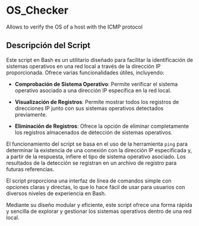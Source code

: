 # OS_Checker
Allows to verify the OS of a host with the ICMP protocol
## Descripción del Script

Este script en Bash es un utilitario diseñado para facilitar la identificación de sistemas operativos en una red local a través de la dirección IP proporcionada. Ofrece varias funcionalidades útiles, incluyendo:

- **Comprobación de Sistema Operativo**: Permite verificar el sistema operativo asociado a una dirección IP específica en la red local.
  
- **Visualización de Registros**: Permite mostrar todos los registros de direcciones IP junto con sus sistemas operativos detectados previamente.

- **Eliminación de Registros**: Ofrece la opción de eliminar completamente los registros almacenados de detección de sistemas operativos.

El funcionamiento del script se basa en el uso de la herramienta `ping` para determinar la existencia de una conexión con la dirección IP especificada y, a partir de la respuesta, infiere el tipo de sistema operativo asociado. Los resultados de la detección se registran en un archivo de registro para futuras referencias.

El script proporciona una interfaz de línea de comandos simple con opciones claras y directas, lo que lo hace fácil de usar para usuarios con diversos niveles de experiencia en Bash.

Mediante su diseño modular y eficiente, este script ofrece una forma rápida y sencilla de explorar y gestionar los sistemas operativos dentro de una red local.

